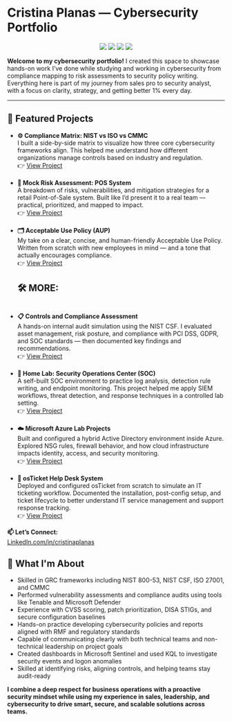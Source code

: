 <h1> Cristina Planas — Cybersecurity Portfolio</h1>

<p align="center">
  <img src="https://img.shields.io/badge/Security%2B-blue" />
  <img src="https://img.shields.io/badge/Network%2B-green" />
  <img src="https://img.shields.io/badge/Google-Managing%20Security%20Risks-orange" />
  <img src="https://img.shields.io/badge/CySA%2B-In--Progress-yellow" />
</p>
<b>Welcome to my cybersecurity portfolio!</b>   
I created this space to showcase hands-on work I’ve done while studying and working in cybersecurity from compliance mapping to risk assessments to security policy writing. Everything here is part of my journey from sales pro to security analyst, with a focus on clarity, strategy, and getting better 1% every day.

<hr>

<h2>🚀 Featured Projects</h2>

<ul>
  <li>
    <b>⚙️ Compliance Matrix: NIST vs ISO vs CMMC</b>  
    <br>
    I built a side-by-side matrix to visualize how three core cybersecurity frameworks align. This helped me understand how different organizations manage controls based on industry and regulation.
    <br>
    👉 <a href="https://github.com/Tinaplanas/Security-Tools-Policies">View Project</a>
  </li><br>

  <li>
    <b>🧠 Mock Risk Assessment: POS System</b>  
    <br>
    A breakdown of risks, vulnerabilities, and mitigation strategies for a retail Point-of-Sale system. Built like I’d present it to a real team — practical, prioritized, and mapped to impact.
    <br>
    👉 <a href="https://github.com/Tinaplanas/Risk-Assessment">View Project</a>
  </li><br>

  <li>
    <b>🗂️ Acceptable Use Policy (AUP)</b>  
    <br>
    My take on a clear, concise, and human-friendly Acceptable Use Policy. Written from scratch with new employees in mind — and a tone that actually encourages compliance.
    <br>
    👉 <a href="https://github.com/tinaplanas/acceptable-use-policy">View Project</a>




<h2>🛠 MORE:</h2>

  </li><br>
  <li>
    <b>📋 Controls and Compliance Assessment</b>  
    <br>
    A hands-on internal audit simulation using the NIST CSF. I evaluated asset management, risk posture, and compliance with PCI DSS, GDPR, and SOC standards — then documented key findings and recommendations.  
    <br>
    👉 <a href="https://github.com/tinaplanas/Security-Audit">View Project</a>
  </li><br>

  <li>
    <b>🧠 Home Lab: Security Operations Center (SOC)</b>  
    <br>
    A self-built SOC environment to practice log analysis, detection rule writing, and endpoint monitoring. This project helped me apply SIEM workflows, threat detection, and response techniques in a controlled lab setting.  
    <br>
    👉 <a href="https://github.com/tinaplanas/HomeLab">View Project</a>
  </li><br>

  <li>
    <b>☁️ Microsoft Azure Lab Projects</b>  
    <br>
    Built and configured a hybrid Active Directory environment inside Azure. Explored NSG rules, firewall behavior, and how cloud infrastructure impacts identity, access, and security monitoring.  
    <br>
    👉 <a href="https://github.com/Tinaplanas/AD-Azure">View Project</a>
  </li><br>

  <li>
    <b>💼 osTicket Help Desk System</b>  
    <br>
    Deployed and configured osTicket from scratch to simulate an IT ticketing workflow. Documented the installation, post-config setup, and ticket lifecycle to better understand IT service management and support response tracking.  
    <br>
    👉 <a href="https://github.com/Tinaplanas/Prereq-OSTicket">View Project</a>
  </li>
</ul>


<b>📫 Let’s Connect:</b>  
<a href="https://linkedin.com/in/cristinaplanas">LinkedIn.com/in/cristinaplanas</a>
<h2>🧠 What I'm About</h2>

<ul>
  <li>Skilled in GRC frameworks including NIST 800-53, NIST CSF, ISO 27001, and CMMC</li>
  <li>Performed vulnerability assessments and compliance audits using tools like Tenable and Microsoft Defender</li>
  <li>Experience with CVSS scoring, patch prioritization, DISA STIGs, and secure configuration baselines</li>
  <li>Hands-on practice developing cybersecurity policies and reports aligned with RMF and regulatory standards</li>
  <li>Capable of communicating clearly with both technical teams and non-technical leadership on project goals</li>
  <li>Created dashboards in Microsoft Sentinel and used KQL to investigate security events and logon anomalies</li>
  <li>Skilled at identifying risks, aligning controls, and helping teams stay audit-ready</li>
</ul>
<b><p>I combine a deep respect for business operations with a proactive security mindset while using my experience in sales, leadership, and cybersecurity to drive smart, secure, and scalable solutions across teams.</p></b>
